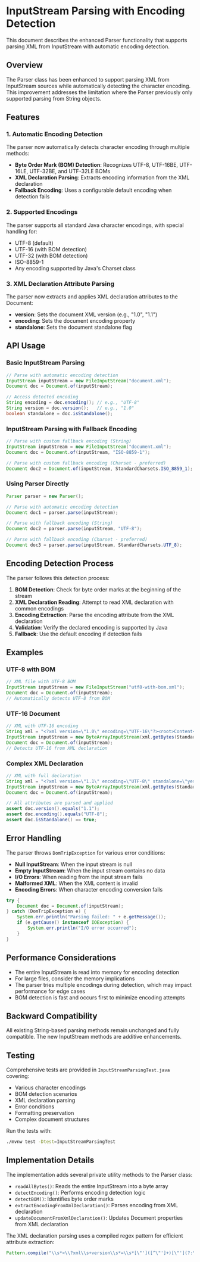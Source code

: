 # InputStream Parsing with Encoding Detection

This document describes the enhanced Parser functionality that supports parsing XML from InputStream with automatic encoding detection.

## Overview

The Parser class has been enhanced to support parsing XML from InputStream sources while automatically detecting the character encoding. This improvement addresses the limitation where the Parser previously only supported parsing from String objects.

## Features

### 1. Automatic Encoding Detection

The parser now automatically detects character encoding through multiple methods:

- **Byte Order Mark (BOM) Detection**: Recognizes UTF-8, UTF-16BE, UTF-16LE, UTF-32BE, and UTF-32LE BOMs
- **XML Declaration Parsing**: Extracts encoding information from the XML declaration
- **Fallback Encoding**: Uses a configurable default encoding when detection fails

### 2. Supported Encodings

The parser supports all standard Java character encodings, with special handling for:

- UTF-8 (default)
- UTF-16 (with BOM detection)
- UTF-32 (with BOM detection)
- ISO-8859-1
- Any encoding supported by Java's Charset class

### 3. XML Declaration Attribute Parsing

The parser now extracts and applies XML declaration attributes to the Document:

- **version**: Sets the document XML version (e.g., "1.0", "1.1")
- **encoding**: Sets the document encoding property
- **standalone**: Sets the document standalone flag

## API Usage

### Basic InputStream Parsing

```java
// Parse with automatic encoding detection
InputStream inputStream = new FileInputStream("document.xml");
Document doc = Document.of(inputStream);

// Access detected encoding
String encoding = doc.encoding(); // e.g., "UTF-8"
String version = doc.version();   // e.g., "1.0"
boolean standalone = doc.isStandalone();
```

### InputStream Parsing with Fallback Encoding

```java
// Parse with custom fallback encoding (String)
InputStream inputStream = new FileInputStream("document.xml");
Document doc = Document.of(inputStream, "ISO-8859-1");

// Parse with custom fallback encoding (Charset - preferred)
Document doc2 = Document.of(inputStream, StandardCharsets.ISO_8859_1);
```

### Using Parser Directly

```java
Parser parser = new Parser();

// Parse with automatic encoding detection
Document doc1 = parser.parse(inputStream);

// Parse with fallback encoding (String)
Document doc2 = parser.parse(inputStream, "UTF-8");

// Parse with fallback encoding (Charset - preferred)
Document doc3 = parser.parse(inputStream, StandardCharsets.UTF_8);
```

## Encoding Detection Process

The parser follows this detection process:

1. **BOM Detection**: Check for byte order marks at the beginning of the stream
2. **XML Declaration Reading**: Attempt to read XML declaration with common encodings
3. **Encoding Extraction**: Parse the encoding attribute from the XML declaration
4. **Validation**: Verify the declared encoding is supported by Java
5. **Fallback**: Use the default encoding if detection fails

## Examples

### UTF-8 with BOM

```java
// XML file with UTF-8 BOM
InputStream inputStream = new FileInputStream("utf8-with-bom.xml");
Document doc = Document.of(inputStream);
// Automatically detects UTF-8 from BOM
```

### UTF-16 Document

```java
// XML with UTF-16 encoding
String xml = "<?xml version=\"1.0\" encoding=\"UTF-16\"?><root>Content</root>";
InputStream inputStream = new ByteArrayInputStream(xml.getBytes(StandardCharsets.UTF_16));
Document doc = Document.of(inputStream);
// Detects UTF-16 from XML declaration
```

### Complex XML Declaration

```java
// XML with full declaration
String xml = "<?xml version=\"1.1\" encoding=\"UTF-8\" standalone=\"yes\"?><root/>";
InputStream inputStream = new ByteArrayInputStream(xml.getBytes(StandardCharsets.UTF_8));
Document doc = Document.of(inputStream);

// All attributes are parsed and applied
assert doc.version().equals("1.1");
assert doc.encoding().equals("UTF-8");
assert doc.isStandalone() == true;
```

## Error Handling

The parser throws `DomTripException` for various error conditions:

- **Null InputStream**: When the input stream is null
- **Empty InputStream**: When the input stream contains no data
- **I/O Errors**: When reading from the input stream fails
- **Malformed XML**: When the XML content is invalid
- **Encoding Errors**: When character encoding conversion fails

```java
try {
    Document doc = Document.of(inputStream);
} catch (DomTripException e) {
    System.err.println("Parsing failed: " + e.getMessage());
    if (e.getCause() instanceof IOException) {
        System.err.println("I/O error occurred");
    }
}
```

## Performance Considerations

- The entire InputStream is read into memory for encoding detection
- For large files, consider the memory implications
- The parser tries multiple encodings during detection, which may impact performance for edge cases
- BOM detection is fast and occurs first to minimize encoding attempts

## Backward Compatibility

All existing String-based parsing methods remain unchanged and fully compatible. The new InputStream methods are additive enhancements.

## Testing

Comprehensive tests are provided in `InputStreamParsingTest.java` covering:

- Various character encodings
- BOM detection scenarios
- XML declaration parsing
- Error conditions
- Formatting preservation
- Complex document structures

Run the tests with:
```bash
./mvnw test -Dtest=InputStreamParsingTest
```

## Implementation Details

The implementation adds several private utility methods to the Parser class:

- `readAllBytes()`: Reads the entire InputStream into a byte array
- `detectEncoding()`: Performs encoding detection logic
- `detectBOM()`: Identifies byte order marks
- `extractEncodingFromXmlDeclaration()`: Parses encoding from XML declaration
- `updateDocumentFromXmlDeclaration()`: Updates Document properties from XML declaration

The XML declaration parsing uses a compiled regex pattern for efficient attribute extraction:
```java
Pattern.compile("\\s*<\\?xml\\s+version\\s*=\\s*[\"']([^\"']+)[\"'](?:\\s+encoding\\s*=\\s*[\"']([^\"']+)[\"'])?(?:\\s+standalone\\s*=\\s*[\"']([^\"']+)[\"'])?\\s*\\?>");
```
